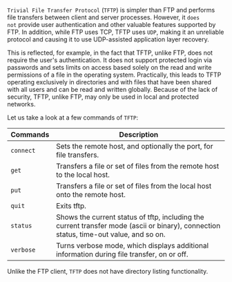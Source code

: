 `Trivial File Transfer Protocol` (`TFTP`) is simpler than FTP and performs file transfers between client and server processes. However, it `does not` provide user authentication and other valuable features supported by FTP. In addition, while FTP uses TCP, TFTP uses `UDP`, making it an unreliable protocol and causing it to use UDP-assisted application layer recovery.

This is reflected, for example, in the fact that TFTP, unlike FTP, does not require the user's authentication. It does not support protected login via passwords and sets limits on access based solely on the read and write permissions of a file in the operating system. Practically, this leads to TFTP operating exclusively in directories and with files that have been shared with all users and can be read and written globally. Because of the lack of security, TFTP, unlike FTP, may only be used in local and protected networks.

Let us take a look at a few commands of `TFTP`:

| **Commands** | **Description**                                                                                                                        |
| ------------ | -------------------------------------------------------------------------------------------------------------------------------------- |
| `connect`    | Sets the remote host, and optionally the port, for file transfers.                                                                     |
| `get`        | Transfers a file or set of files from the remote host to the local host.                                                               |
| `put`        | Transfers a file or set of files from the local host onto the remote host.                                                             |
| `quit`       | Exits tftp.                                                                                                                            |
| `status`     | Shows the current status of tftp, including the current transfer mode (ascii or binary), connection status, time-out value, and so on. |
| `verbose`    | Turns verbose mode, which displays additional information during file transfer, on or off.                                             |

Unlike the FTP client, `TFTP` does not have directory listing functionality.